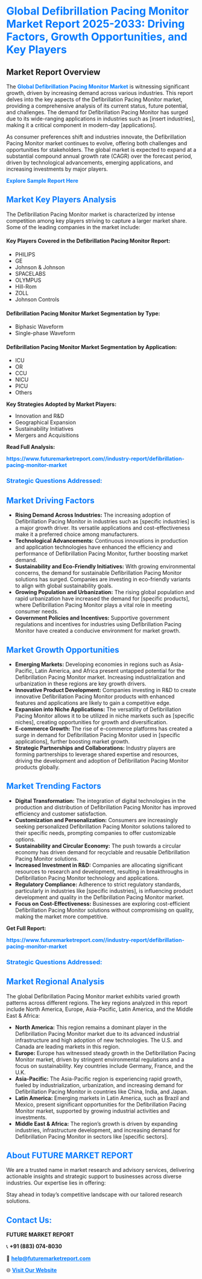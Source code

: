 <h1 style="color: #007BFF;">Global Defibrillation Pacing Monitor Market Report 2025-2033: Driving Factors, Growth Opportunities, and Key Players</h1>

<section id="overview">
<h2>Market Report Overview</h2>
<p>The <a href="https://www.futuremarketreport.com//industry-report/defibrillation-pacing-monitor-market" style="color: #007BFF; text-decoration: none;"><strong>Global Defibrillation Pacing Monitor Market</strong></a> is witnessing significant growth, driven by increasing demand across various industries. This report delves into the key aspects of the Defibrillation Pacing Monitor market, providing a comprehensive analysis of its current status, future potential, and challenges. The demand for Defibrillation Pacing Monitor has surged due to its wide-ranging applications in industries such as [insert industries], making it a critical component in modern-day [applications].</p>
<p>As consumer preferences shift and industries innovate, the Defibrillation Pacing Monitor market continues to evolve, offering both challenges and opportunities for stakeholders. The global market is expected to expand at a substantial compound annual growth rate (CAGR) over the forecast period, driven by technological advancements, emerging applications, and increasing investments by major players.</p>
</section>

<section id="overview">
<p><a href="https://www.futuremarketreport.com//request-sample/reportId=54664" style="color: #007BFF; text-decoration: none;"><strong>Explore Sample Report Here</strong></a></p>
</section>

<section id="key-players">
<h2 style="color: #007BFF;">Market Key Players Analysis</h2>
<p>The Defibrillation Pacing Monitor market is characterized by intense competition among key players striving to capture a larger market share. Some of the leading companies in the market include:</p>
<h4>Key Players Covered in the Defibrillation Pacing Monitor Report:</h4>
<ul><li>PHILIPS</li><li>GE</li><li>Johnson &amp; Johnson</li><li>SPACELABS</li><li>OLYMPUS</li><li>Hill-Rom</li><li>ZOLL</li><li>Johnson Controls</li></ul>
<h4>Defibrillation Pacing Monitor Market Segmentation by Type:</h4>
<ul><li>Biphasic Waveform</li><li>Single-phase Waveform</li></ul>

<h4>Defibrillation Pacing Monitor Market Segmentation by Application:</h4>
<ul><li>ICU</li><li>OR</li><li>CCU</li><li>NICU</li><li>PICU</li><li>Others</li></ul>
<p><strong>Key Strategies Adopted by Market Players:</strong></p>
<ul>
<li>Innovation and R&D</li>
<li>Geographical Expansion</li>
<li>Sustainability Initiatives</li>
<li>Mergers and Acquisitions</li>
</ul>
</section>

<section>
<p><strong>Read Full Analysis: </strong></p><a href="https://www.futuremarketreport.com//industry-report/defibrillation-pacing-monitor-market" style="color: #007BFF; text-decoration: none;"><strong>https://www.futuremarketreport.com//industry-report/defibrillation-pacing-monitor-market</strong></a>
<h3 style="color: #007BFF;">Strategic Questions Addressed:</h3>
</section>

<section id="driving-factors">
<h2 style="color: #007BFF;">Market Driving Factors</h2>
<ul>
<li><strong>Rising Demand Across Industries:</strong> The increasing adoption of Defibrillation Pacing Monitor in industries such as [specific industries] is a major growth driver. Its versatile applications and cost-effectiveness make it a preferred choice among manufacturers.</li>
<li><strong>Technological Advancements:</strong> Continuous innovations in production and application technologies have enhanced the efficiency and performance of Defibrillation Pacing Monitor, further boosting market demand.</li>
<li><strong>Sustainability and Eco-Friendly Initiatives:</strong> With growing environmental concerns, the demand for sustainable Defibrillation Pacing Monitor solutions has surged. Companies are investing in eco-friendly variants to align with global sustainability goals.</li>
<li><strong>Growing Population and Urbanization:</strong> The rising global population and rapid urbanization have increased the demand for [specific products], where Defibrillation Pacing Monitor plays a vital role in meeting consumer needs.</li>
<li><strong>Government Policies and Incentives:</strong> Supportive government regulations and incentives for industries using Defibrillation Pacing Monitor have created a conducive environment for market growth.</li>
</ul>
</section>

<section id="growth-opportunities">
<h2 style="color: #007BFF;">Market Growth Opportunities</h2>
<ul>
<li><strong>Emerging Markets:</strong> Developing economies in regions such as Asia-Pacific, Latin America, and Africa present untapped potential for the Defibrillation Pacing Monitor market. Increasing industrialization and urbanization in these regions are key growth drivers.</li>
<li><strong>Innovative Product Development:</strong> Companies investing in R&D to create innovative Defibrillation Pacing Monitor products with enhanced features and applications are likely to gain a competitive edge.</li>
<li><strong>Expansion into Niche Applications:</strong> The versatility of Defibrillation Pacing Monitor allows it to be utilized in niche markets such as [specific niches], creating opportunities for growth and diversification.</li>
<li><strong>E-commerce Growth:</strong> The rise of e-commerce platforms has created a surge in demand for Defibrillation Pacing Monitor used in [specific applications], further boosting market growth.</li>
<li><strong>Strategic Partnerships and Collaborations:</strong> Industry players are forming partnerships to leverage shared expertise and resources, driving the development and adoption of Defibrillation Pacing Monitor products globally.</li>
</ul>
</section>

<section id="trending-factors">
<h2 style="color: #007BFF;">Market Trending Factors</h2>
<ul>
<li><strong>Digital Transformation:</strong> The integration of digital technologies in the production and distribution of Defibrillation Pacing Monitor has improved efficiency and customer satisfaction.</li>
<li><strong>Customization and Personalization:</strong> Consumers are increasingly seeking personalized Defibrillation Pacing Monitor solutions tailored to their specific needs, prompting companies to offer customizable options.</li>
<li><strong>Sustainability and Circular Economy:</strong> The push towards a circular economy has driven demand for recyclable and reusable Defibrillation Pacing Monitor solutions.</li>
<li><strong>Increased Investment in R&D:</strong> Companies are allocating significant resources to research and development, resulting in breakthroughs in Defibrillation Pacing Monitor technology and applications.</li>
<li><strong>Regulatory Compliance:</strong> Adherence to strict regulatory standards, particularly in industries like [specific industries], is influencing product development and quality in the Defibrillation Pacing Monitor market.</li>
<li><strong>Focus on Cost-Effectiveness:</strong> Businesses are exploring cost-efficient Defibrillation Pacing Monitor solutions without compromising on quality, making the market more competitive.</li>
</ul>
</section>

<section>
<p><strong>Get Full Report: </strong></p><a href="https://www.futuremarketreport.com//industry-report/defibrillation-pacing-monitor-market" style="color: #007BFF; text-decoration: none;"><strong>https://www.futuremarketreport.com//industry-report/defibrillation-pacing-monitor-market</strong></a>
<h3 style="color: #007BFF;">Strategic Questions Addressed:</h3>
</section>


<section id="regional-analysis">
<h2 style="color: #007BFF;">Market Regional Analysis</h2>
<p>The global Defibrillation Pacing Monitor market exhibits varied growth patterns across different regions. The key regions analyzed in this report include North America, Europe, Asia-Pacific, Latin America, and the Middle East & Africa:</p>
<ul>
<li><strong>North America:</strong> This region remains a dominant player in the Defibrillation Pacing Monitor market due to its advanced industrial infrastructure and high adoption of new technologies. The U.S. and Canada are leading markets in this region.</li>
<li><strong>Europe:</strong> Europe has witnessed steady growth in the Defibrillation Pacing Monitor market, driven by stringent environmental regulations and a focus on sustainability. Key countries include Germany, France, and the U.K.</li>
<li><strong>Asia-Pacific:</strong> The Asia-Pacific region is experiencing rapid growth, fueled by industrialization, urbanization, and increasing demand for Defibrillation Pacing Monitor in countries like China, India, and Japan.</li>
<li><strong>Latin America:</strong> Emerging markets in Latin America, such as Brazil and Mexico, present significant opportunities for the Defibrillation Pacing Monitor market, supported by growing industrial activities and investments.</li>
<li><strong>Middle East & Africa:</strong> The region’s growth is driven by expanding industries, infrastructure development, and increasing demand for Defibrillation Pacing Monitor in sectors like [specific sectors].</li>
</ul>
</section>

<footer>
<h2 style="color: #007BFF;">About FUTURE MARKET REPORT</h2>
<p>We are a trusted name in market research and advisory services, delivering actionable insights and strategic support to businesses across diverse industries. Our expertise lies in offering:</p>

<p>Stay ahead in today’s competitive landscape with our tailored research solutions.</p>

<h2 style="color: #007BFF;">Contact Us:</h2>
<p><strong>FUTURE MARKET REPORT</strong></p>
<p>📞 <strong>+91 (883) 074-8030</strong></p>
<p>📧 <strong><a href="mailto:help@futuremarketreport.com" style="color: #007BFF;">help@futuremarketreport.com</a></strong></p>
<p>🌐 <strong><a href="https://www.futuremarketreport.com/" style="color: #007BFF;">Visit Our Website</a></strong></p>
</footer>